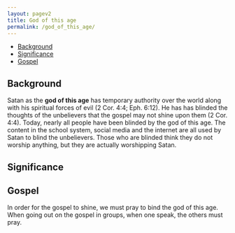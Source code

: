 ```yaml
---
layout: pagev2
title: God of this age
permalink: /god_of_this_age/
---
```

- [Background](#background)
- [Significance](#significance)
- [Gospel](#gospel)

## Background

Satan as the **god of this age** has temporary authority over the world along with his spiritual forces of evil (2 Cor. 4:4; Eph. 6:12). He has has blinded the thoughts of the unbelievers that the gospel may not shine upon them (2 Cor. 4:4). Today, nearly all people have been blinded by the god of this age. The content in the school system, social media and the internet are all used by Satan to blind the unbelievers. Those who are blinded think they do not worship anything, but they are actually worshipping Satan.

## Significance

## Gospel

In order for the gospel to shine, we must pray to bind the god of this age. When going out on the gospel in groups, when one speak, the others must pray.